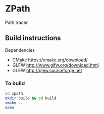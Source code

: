 # ZPath
Path tracer 

## Build instructions

Dependencies

* CMake https://cmake.org/download/
* GLFW http://www.glfw.org/download.html
* GLEW http://glew.sourceforge.net

### To build

```bash
cd zpath 
mkdir build && cd build
cmake ..
make
```
